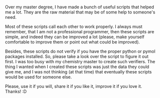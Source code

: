 Over my master degree, I have made a bunch of useful scripts that helped me a lot. They are the raw material that may be of some help to someone's need.

Most of these scripts call each other to work properly. I always must remember, that I am not a professional programmer, then these scripts are simple, and indeed they can be improved a lot (please, make yourself comfortable to improve them or point out what could be improved).

Besides, these scripts do not verify if you have the proper python or pymol packages installed. So, please take a look over the script to figure it out first. I was too busy with my chemistry master to create such verifiers. The thing I wanted when I created these scripts was just the data they could give me, and I was not thinking (at that time) that eventually these scripts would be used for someone else.

Please, use it if you will, share it if you like it, improve it if you love it. Thanks! :D
